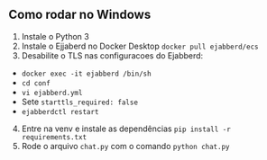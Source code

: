 ## Como rodar no Windows
1. Instale o Python 3
2. Instale o Ejjaberd no Docker Desktop `docker pull ejabberd/ecs` 
3. Desabilite o TLS nas configuracoes do Ejabberd:
- `docker exec -it ejabberd /bin/sh`
- `cd conf`
- `vi ejabberd.yml`
- Sete `starttls_required: false`
- `ejabberdctl restart`
4. Entre na venv e instale as dependências `pip install -r requirements.txt`
5. Rode o arquivo `chat.py` com o comando `python chat.py`